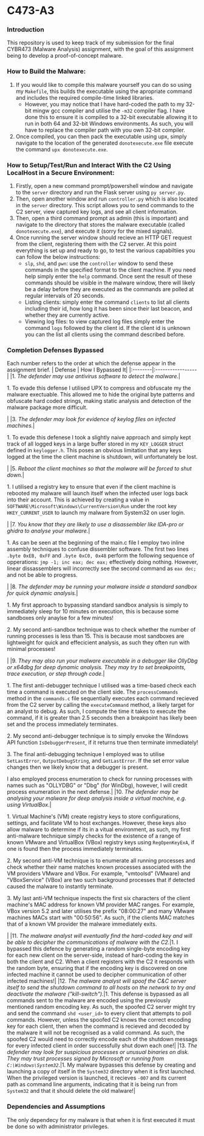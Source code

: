 # C473-A3

### **Introduction**
This repository is used to keep track of my submission for the final CYBR473 (Malware Analysis) assignment, with the goal of this assignment being to develop a proof-of-concept malware. 
   
### **How to Build the Malware:**
1. If you would like to compile this malware yourself you can do so using my `Makefile`, this builds the executable using the apropriate command and includes the required compile-time linked libraries.
   * However, you may notice that I have hard-coded the path to my 32-bit mingw gcc compiler and utilise the `-m32` compiler flag. I have done this to ensure it is compiled to a 32-bit executable allowing it to run in both 64 and 32-bit Windows environments. As such, you will have to replace the compiler path with you own 32-bit compiler.
2. Once compiled, you can then pack the executable using upx, simply navigate to the location of the generated `donotexecute.exe` file execute the command `upx donotexecute.exe`.

### **How to Setup/Test/Run and Interact With the C2 Using LocalHost in a Secure Environment:**
1. Firstly, open a new command prompt/powershell window and navigate to the `server` directory and run the Flask server using `py server.py`.
2. Then, open another window and run `controller.py` which is also located in the `server` directory. This script allows you to send commands to the C2 server, view captured key logs, and see all client information.
3. Then, open a third command prompt as admin (this is important) and navigate to the directory that stores the malware executable (called `donotexecute.exe`), and execute it (sorry for the mixed signals).
4. Once running the server window should recieve an HTTP GET request from the client, registering them with the C2 server. At this point everything is set up and ready to go, to test the various capabiltiies you can follow the below instructions:
   * `slp`, `shd`, and `pwn`: use the `controller` window to send these commands in the specified format to the client machine. If you need help simply enter the `help` command. Once sent the result of these commands should be visible in the malware window, there will likely be a delay before they are executed as the commands are polled at regular intervals of 20 seconds.
   * Listing clients: simply enter the command `clients` to list all clients including their id, how long it has been since their last beacon, and whether they are currently active.
   * Viewing log files: to view captured log files simply enter the command `logs` followed by the client id. If the client id is unknown you can the list all clients using the command described before.


### **Completion Defenses Bypassed**
Each number refers to the order at which the defense appear in the assignment brief.
| Defense | How I Bypassed It|
|:--------|:-----------------|
|1. *The defender may use antivirus software to detect the malware.*|<p>1. To evade this defense I utilised UPX to compress and obfuscate my the malware exectuable. This allowed me to hide the original byte patterns and obfuscate hard coded strings, making static analysis and detection of the malware package more difficult.</p>|
|3. *The defender may look for evidence of keylog files on infected machines.*|<p>1. To evade this defenese I took a slightly naive approach and simply kept track of all logged keys in a large buffer stored in my `KEY_LOGGER` struct defined in `keylogger.h`. This poses an obvious limitation that any keys logged at the time the client machine is shutdown, will unfortunately be lost.</p>|
|5. *Reboot the client machines so that the malware will be forced to shut down.*|<p>1. I utilised a registry key to ensure that even if the client machine is rebooted my malware will launch itself when the infected user logs back into their account. This is achieved by creating a value in `SOFTWARE\Microsoft\Windows\CurrentVersion\Run` under the root key `HKEY_CURRENT_USER` to launch my malware from System32 on user login.</p>|
|7. *You know that they are likely to use a disassembler like IDA-pro or ghidra to analyse your malware.*|<p>1. As can be seen at the beginning of the main.c file I employ two inline assembly techniques to confuse dissembler software. The first two lines `.byte 0xEB, 0xFF` and `.byte 0xC0, 0x48` perform the following sequence of opperations: `jmp -1; inc eax; dec eax;` effectively doing nothing. However, linear dissassemblers will incorrectly see the second command as `eax dec;` and not be able to progress.</p>|
|8. *The defender may be running your malware inside a standard sandbox for quick dynamic analysis.*|<p>1. My first approach to bypassing standard sandbox analysis is simply to immediately sleep for 10 minutes on execution, this is because some sandboxes only anaylse for a few minutes!</p><p>2. My second anti-sandbox technique was to check whether the number of running processes is less than 15. This is because most sandboxes are lightweight for quick and effecicient analysis, as such they often run with minimal processes!</p>|
|9. *They may also run your malware executable in a debugger like OllyDbg or x64dbg for deep dynamic analysis. They may try to set breakpoints, trace execution, or step through code.*|<p>1. The first anti-debugger technique I utilised was a time-based check each time a command is executed on the client side. The `processCommands` method in the `commands.c` file sequentially executes each command recieved from the C2 server by calling the `executeCommand` method, a likely target for an analyst to debug. As such, I compute the time it takes to execute the command, if it is greater than 2.5 seconds then a breakpoint has likely been set and the process immediately terminates.</p><p>2. My second anti-debugger technique is to simply envoke the Windows API function `IsDebuggerPresent`, if it returns true then terminate immediately!</p><p>3. The final anti-debugging technique I employed was to utilise `SetLastError`, `OutputDebugString`, and `GetLastError`. If the set error value changes then we likely know that a debugger is present.</p><p>I also employed process enumeration to check for running processes with names such as "OLLYDBG" or "Dbg" (for WinDbg), however, I will credit process enumeration in the next defense.|
|10. *The defender may be analysing your malware for deep analysis inside a virtual machine, e.g. using VirtualBox.*|<p>1. Virtual Machine's (VM) create registry keys to store configurations, settings, and facilitate VM to host exchanges. However, these keys also allow malware to determine if its in a vitual environment, as such, my first anti-malware technique simply checks for the existence of a range of known VMware and VirtualBox (VBox) registry keys using `RegOpenKeyExA`, if one is found then the process immediately terminates.</p><p>2. My second anti-VM technique is to enumerate all running processes and check whether their name matches known processes associated with the VM providers VMware and VBox. For example, "vmtoolsd" (VMware) and "VBoxService" (VBox) are two such background processes that if detected caused the malware to instantly terminate.</p><p>3. My last anti-VM technique inspects the first six characters of the client machine's MAC address for known VM provider MAC ranges. For example, VBox version 5.2 and later utilises the prefix "08:00:27" and many VMware machines MACs start with "00:50:56". As such, if the clients MAC matches that of a known VM provider the malware immediately exits.</p>|
|11. *The malware analyst will eventually find the hard-coded key and will be able to decipher the communications of malware with the C2.*|1. I bypassed this defence by generating a random single-byte encoding key for each new client on the server-side, instead of hard-coding the key in both the client and C2. When a client registers with the C2 it responds with the random byte, ensuring that if the encoding key is discovered on one infected machine it cannot be used to decipher communication of other infected machines!|
|12. *The malware analyst will spoof the C&C server itself to send the shutdown command to all hosts on the network to try and deactivate the malware ("kill-switch").*|1. This defense is bypassed as all commands sent to the malware are encoded using the previously mentioned random encoding key. As such, the spoofed C2 server might try and send the command `shd <user_id>` to every client that attempts to poll commands. However, unless the spoofed C2 knows the correct encoding key for each client, then when the command is recieved and decoded by the malware it will not be recognised as a valid command. As such, the spoofed C2 would need to correctly encode each of the shutdown messags for every infected client in order successfully shut down each one!|
|13. *The defender may look for suspicious processes or unusual binaries on disk. They may trust processes signed by Microsoft or running from `C:\Windows\System32`*.|1. My malware bypasses this defense by creating and launching a copy of itself in the `System32` directory when it is first launched. When the privileged version is launched, it recieves `-007` and its current path as command line arguments, indicating that it is being run from `System32` and that it should delete the old malware!|

### **Dependencies and Assumptions**
The only dependecy for my malware is that when it is first executed it must be done so with administrator privileges.